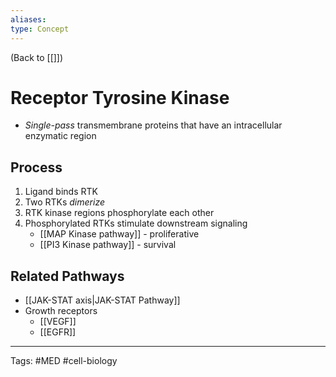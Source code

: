 ```yaml
---
aliases: 
type: Concept
---
```


(Back to [[]])

# Receptor Tyrosine Kinase

- _Single-pass_ transmembrane proteins that have an intracellular enzymatic region
## Process
1. Ligand binds RTK
2. Two RTKs _dimerize_
3. RTK kinase regions phosphorylate each other
4. Phosphorylated RTKs stimulate downstream signaling
	- [[MAP Kinase pathway]] - proliferative
	- [[PI3 Kinase pathway]] - survival
## Related Pathways
- [[JAK-STAT axis|JAK-STAT Pathway]]
- Growth receptors
	- [[VEGF]]
	- [[EGFR]]

---
Tags: #MED #cell-biology 